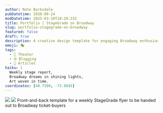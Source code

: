 ```yaml
---
author: Nate Barksdale
pubDatetime: 2010-09-24
modDatetime: 2025-03-10T18:29:23Z
title: Portfolio | StageGrade on Broadway
slug: portfolio-stagegrade-on-broadway
featured: false
draft: true
description: A creative design template for engaging Broadway enthusiasts—perfect for a weekly StageGrade flyer aimed at ticket buyers.
emoji: 🎭
tags:
  - 🌆 Theater
  - 🌐 Blogging
  - 📖 Articles
haiku: |
  Weekly stage report,  
  Broadway dreams in shining lights,  
  Art woven in time.
coordinates: [40.7590, -73.9845]
---
```


![](https://www.natebarksdale.com/wp-content/uploads/portfolio/stagegrade_sheet1.jpg) ![](https://www.natebarksdale.com/wp-content/uploads/portfolio/stagegrade_sheet2.jpg) Front-and-back template for a weekly StageGrade flyer to be handed out to Broadway ticket-buyers
